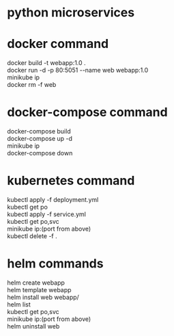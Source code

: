 # python microservices
#  docker command
docker build -t webapp:1.0 . <br />
docker run -d -p 80:5051 --name web webapp:1.0 <br />
minikube ip <br />
docker rm -f web <br />
# docker-compose command
docker-compose build <br />
docker-compose up -d <br />
minikube ip <br />
docker-compose down <br />

# kubernetes command
kubectl apply -f deployment.yml <br />
kubectl get po <br />
kubectl apply -f service.yml <br />
kubectl get po,svc <br />
minikube ip:(port from above) <br />
kubectl delete -f . <br />

# helm commands
helm create webapp <br />
helm template webapp <br />
helm install web webapp/ <br />
helm list <br />
kubectl get po,svc <br />
minikube ip:(port from above) <br />
helm uninstall web <br />


